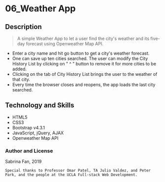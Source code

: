 # 06_Weather App

## Description

>A simple Weather App to let a user find the city's weather and its five-day forecast using Openweather Map API. 
* Enter a city name and hit go button to get a city's weather forecast.
*  One can save up ten cities searched. The user can modify the City History List by clicking on " ^ " button to remove it for more cities to be added.
* Clicking on the tab of City History List brings the user to the weather of that city.
* Every time the browser closes and reopens, the app loads the last city searched. 

## Technology and Skills

* HTML5
* CSS3
* Bootstrap v4.3.1
* JavaScript, jQuery, AJAX
* Openweather Map API

### Author and License
Sabrina Fan, 2019

    Special thanks to Professor Omar Patel, TA Julio Valdez, and Peter Park, and the people at the UCLA Full-stack Web Development.
